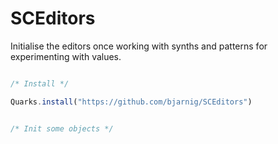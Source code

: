# SCEditors

Initialise the editors once working with synths and patterns for experimenting with values.

```javascript

/* Install */

Quarks.install("https://github.com/bjarnig/SCEditors")


/* Init some objects */


```
